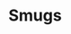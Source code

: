 ---
title: Smugs
crosslinks:
- livven
- smuganimegirls
- animenocontext
- awwnime
- Animemes
- kemonomimi
- KizunaAI
---